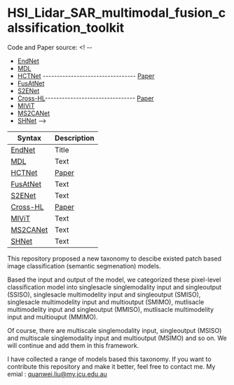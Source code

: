 # HSI_Lidar_SAR_multimodal_fusion_calssification_toolkit


Code and Paper source: 
<! -- 
- [EndNet](https://github.com/danfenghong/IEEE_GRSL_EndNet)
- [MDL](https://github.com/danfenghong/IEEE_TGRS_MDL-RS)
- [HCTNet](https://github.com/zgr6010/Fusion_HCT) --------------------------------- [Paper](https://ieeexplore.ieee.org/document/9999457)
- [FusAtNet](https://github.com/ShivamP1993/FusAtNet-Dual-Attention-based-SpectroSpatial-Multimodal-Fusion-Network-for-Hyperspectral-and-LiDAR-)
- [S2ENet](https://github.com/likyoo/Multimodal-Remote-Sensing-Toolkit)
- [Cross-HL](https://github.com/AtriSukul1508/Cross-HL)-------------------------------- [Paper](https://ieeexplore-ieee-org.elibrary.jcu.edu.au/document/10462184)
- [MIViT](https://github.com/icey-zhang/MIViT)
- [MS2CANet](https://github.com/junhengzhu/MS2CANet)
- [SHNet](https://github.com/quanweiliu/SHNet)
--> 

| Syntax      | Description |
| ----------- | ----------- |
| [EndNet](https://github.com/danfenghong/IEEE_GRSL_EndNet)      | Title       |
| [MDL](https://github.com/danfenghong/IEEE_TGRS_MDL-RS)   | Text        |
| [HCTNet](https://github.com/zgr6010/Fusion_HCT)   | [Paper](https://ieeexplore.ieee.org/document/9999457)        |
| [FusAtNet](https://github.com/ShivamP1993/FusAtNet-Dual-Attention-based-SpectroSpatial-Multimodal-Fusion-Network-for-Hyperspectral-and-LiDAR-)   | Text        |
| [S2ENet](https://github.com/likyoo/Multimodal-Remote-Sensing-Toolkit)   | Text        |
| [Cross-HL](https://github.com/AtriSukul1508/Cross-HL)  | [Paper](https://ieeexplore-ieee-org.elibrary.jcu.edu.au/document/10462184)        |
| [MIViT](https://github.com/icey-zhang/MIViT)   | Text        |
| [MS2CANet](https://github.com/junhengzhu/MS2CANet)   | Text        |
| [SHNet](https://github.com/quanweiliu/SHNet)   | Text        |




This repository proposed a new taxonomy to descibe existed patch based image classification (semantic segmenation) models.

Based the input and output of the model, we categorized these pixel-level classification model into singlesacle singlemodality input and singleoutput (SSISO), singlesacle multimodelity input and singleoutput (SMISO), singlesacle multimodelity input and multioutput (SMIMO), mutlisacle multimodelity input and singleoutput (MMISO), mutlisacle multimodelity input and multiouput (MMIMO).

Of course, there are multiscale singlemodality input, singleoutput (MSISO) and multiscale singlemodality input and multioutput (MSIMO) and so on. We will continue and add them in this framework.

I have collected a range of models based this taxonomy. If you want to contribute this repository and make it better, feel free to contact me. My emial : quanwei.liu@my.jcu.edu.au
